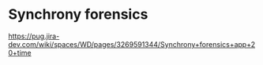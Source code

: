 # Synchrony forensics

https://pug.jira-dev.com/wiki/spaces/WD/pages/3269591344/Synchrony+forensics+app+20+time
